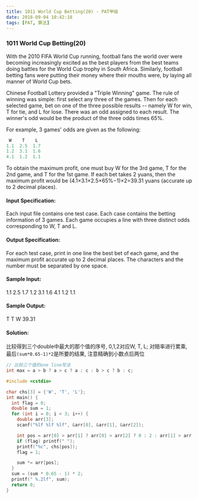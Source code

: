 ```yaml
---
title: 1011 World Cup Betting(20) - PAT甲级
date: 2018-09-04 10:42:18
tags: [PAT, 算法]
---
```


### 1011 World Cup Betting(20)

With the 2010 FIFA World Cup running, football fans the world over were becoming increasingly excited as the best players from the best teams doing battles for the World Cup trophy in South Africa. Similarly, football betting fans were putting their money where their mouths were, by laying all manner of World Cup bets.

Chinese Football Lottery provided a "Triple Winning" game. The rule of winning was simple: first select any three of the games. Then for each selected game, bet on one of the three possible results -- namely W for win, T for tie, and L for lose. There was an odd assigned to each result. The winner's odd would be the product of the three odds times 65%.

For example, 3 games' odds are given as the following:
```cpp
 W    T    L
1.1  2.5  1.7
1.2  3.1  1.6
4.1  1.2  1.1
```

To obtain the maximum profit, one must buy W for the 3rd game, T for the 2nd game, and T for the 1st game. If each bet takes 2 yuans, then the maximum profit would be (4.1×3.1×2.5×65%−1)×2=39.31 yuans (accurate up to 2 decimal places).

#### Input Specification:
Each input file contains one test case. Each case contains the betting information of 3 games. Each game occupies a line with three distinct odds corresponding to W, T and L.

#### Output Specification:
For each test case, print in one line the best bet of each game, and the maximum profit accurate up to 2 decimal places. The characters and the number must be separated by one space.

#### Sample Input:
1.1 2.5 1.7
1.2 3.1 1.6
4.1 1.2 1.1

#### Sample Output:
T T W 39.31


#### Solution:

比较得到三个double中最大的那个值的序号, 0,1,2对应W, T, L;
对赔率进行累乘, 最后`(sum*0.65-1)*2`是所要的结果, 注意精确到小数点后两位
```cpp
// 比较三个值的one line写法
int max = a > b ? a > c ? a : c : b > c ? b : c;
```

```cpp
#include <cstdio>

char chs[3] = {'W', 'T', 'L'};
int main() {
  int flag = 0;
  double sum = 1;
  for (int i = 0; i < 3; i++) {
    double arr[3];
    scanf("%lf %lf %lf", &arr[0], &arr[1], &arr[2]);

    int pos = arr[0] > arr[1] ? arr[0] > arr[2] ? 0 : 2 : arr[1] > arr[2] ? 1 : 2;
    if (flag) printf(" ");
    printf("%c", chs[pos]);
    flag = 1;

    sum *= arr[pos];
  }
  sum = (sum * 0.65 - 1) * 2;
  printf(" %.2lf", sum);
  return 0;
}
```
